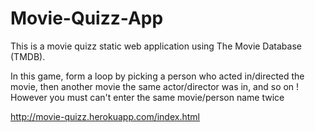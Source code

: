 # Movie-Quizz-App
This is a movie quizz static web application using The Movie Database (TMDB).

In this game, form a loop by picking a person who acted in/directed the movie, then another movie the same actor/director was in, and so on !
However you must can't enter the same movie/person name twice

http://movie-quizz.herokuapp.com/index.html
